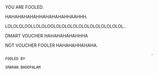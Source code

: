 



YOU    ARE      FOOLED. 


HAHAHAHAHAHHAHAHAHAHHAAHHH.


LOLOLOLOOLLOLOLOOLOLOLOLOLOLOLOLOLOLOLOLOL..


DMART VOUCHER HAHAHAHAHAHHHA

NOT VOUCHER FOOLER HAHAHAHHAHAHA.






                                                                      - FOOLED BY
                                                                        SMARAN BHOOPALAM